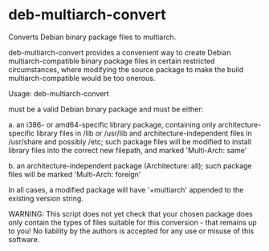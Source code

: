 deb-multiarch-convert
=====================

Converts Debian binary package files to multiarch.

deb-multiarch-convert provides a convenient way to create
Debian multiarch-compatible binary package files in certain restricted circumstances,
where modifying the source package to make the build multiarch-compatible would be too onerous.

Usage: deb-multiarch-convert <file>

<file> must be a valid Debian binary package and must be either:

  a. an i386- or amd64-specific library package, containing only architecture-specific library files
     in /lib or /usr/lib and architecture-independent files in /usr/share and possibly /etc;
     such package files will be modified to install library files into the correct new filepath,
     and marked 'Multi-Arch: same'

  b. an architecture-independent package (Architecture: all);
     such package files will be marked 'Multi-Arch: foreign'

In all cases, a modified package will have '+multiarch' appended to the existing version string.

WARNING: This script does not yet check that your chosen package does
only contain the types of files suitable for this conversion - that
remains up to you! No liability by the authors is accepted for any use
or misuse of this software.
